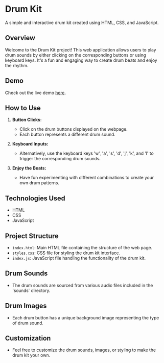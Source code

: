# Drum Kit

A simple and interactive drum kit created using HTML, CSS, and JavaScript.

## Overview

Welcome to the Drum Kit project! This web application allows users to play drum sounds by either clicking on the corresponding buttons or using keyboard keys. It's a fun and engaging way to create drum beats and enjoy the rhythm.

## Demo

Check out the live demo [here](https://paul-iwnl.github.io/Drum-kit/).

## How to Use

1. **Button Clicks:**
   - Click on the drum buttons displayed on the webpage.
   - Each button represents a different drum sound.

2. **Keyboard Inputs:**
   - Alternatively, use the keyboard keys 'w', 'a', 's', 'd', 'j', 'k', and 'l' to trigger the corresponding drum sounds.

3. **Enjoy the Beats:**
   - Have fun experimenting with different combinations to create your own drum patterns.

## Technologies Used

- HTML
- CSS
- JavaScript

## Project Structure

- `index.html`: Main HTML file containing the structure of the web page.
- `styles.css`: CSS file for styling the drum kit interface.
- `index.js`: JavaScript file handling the functionality of the drum kit.

## Drum Sounds

- The drum sounds are sourced from various audio files included in the 'sounds' directory.

## Drum Images

- Each drum button has a unique background image representing the type of drum sound.

## Customization

- Feel free to customize the drum sounds, images, or styling to make the drum kit your own.



